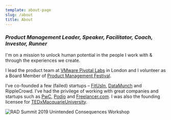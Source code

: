 ```yaml
---
template: about-page
slug: /about
title: About
---
```

### *Product Management Leader, Speaker, Facilitator, Coach, Investor, Runner*

I'm on a mission to unlock human potential in the people I work with & through the experiences we create.

I lead the product team at <a href="https://tanzu.vmware.com/labs" target="_blank">VMware Pivotal Labs</a> in London and I volunteer as a Board Member of <a href="https://productmanagementfestival.com/zurich/" target="_blank">Product Management Festival</a>.

I’ve co-founded a few (failed) startups – <a href="https://www.smh.com.au/business/small-business/casual-gym-visit-app-an-australian-first-20130804-2r7h1.html" target="_blank">FitUsIn</a>, <a href="https://gust.com/companies/datamunch" target="_blank">DataMunch</a> and RippleCrowd. I’ve had the privilege of working with great companies and startups such as <a href="https://www.pwc.com.au/" target="_blank">PwC</a>, <a href="https://podio.com/" target="_blank">Podio</a> and <a href="https://www.freelancer.com/" target="_blank">Freelancer.com</a>. I was also the founding licensee for <a href="https://www.tedxmacquarieuni.com/" target="_blank">TEDxMacquarieUniversity</a>.

![RAD Summit 2019 Unintended Consequences Workshop](/assets/rad-2019-unintended-consequences-workshop.jpg "Speaking at RAD Summit 2019")